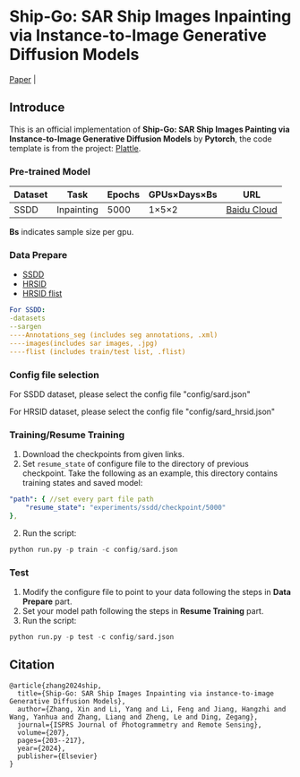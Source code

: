 # Ship-Go: SAR Ship Images Inpainting via Instance-to-Image Generative Diffusion Models

[Paper](https://www.sciencedirect.com/science/article/pii/S0924271623003350?via%3Dihub) | 
## Introduce

This is an official implementation of **Ship-Go: SAR Ship Images Painting via Instance-to-Image Generative Diffusion Models** by **Pytorch**, the code template is from the project: [Plattle](https://github.com/Janspiry/Palette-Image-to-Image-Diffusion-Models).

### Pre-trained Model

| Dataset   | Task       |  Epochs    | GPUs×Days×Bs | URL                                                          |
| --------- | ---------- | ---------- | ------------ | ------------------------------------------------------------ |
| SSDD      | Inpainting   | 5000       | 1×5×2        | [Baidu Cloud](https://pan.baidu.com/s/1lUwgrEeoK3ImvTM0MXTWbA?pwd=hrm3) |

**Bs** indicates sample size per gpu.

### Data Prepare

- [SSDD](https://github.com/TianwenZhang0825/Official-SSDD)
- [HRSID](https://github.com/chaozhong2010/HRSID)
- [HRSID flist](https://pan.baidu.com/s/1PKfJ4YK4adADsc3Md0gfDA?pwd=ksjb)

```yaml
For SSDD:
-datasets
--sargen
----Annotations_seg (includes seg annotations, .xml)
----images(includes sar images, .jpg)
----flist (includes train/test list, .flist)
```

### Config file selection
For SSDD dataset, please select the config file "config/sard.json"

For HRSID dataset, please select the config file "config/sard_hrsid.json"

### Training/Resume Training
1. Download the checkpoints from given links.
2. Set `resume_state` of configure file to the directory of previous checkpoint. Take the following as an example, this directory contains training states and saved model:

```yaml
"path": { //set every part file path
	"resume_state": "experiments/ssdd/checkpoint/5000" 
},
```
2. Run the script:

```python
python run.py -p train -c config/sard.json
```

### Test

1. Modify the configure file to point to your data following the steps in **Data Prepare** part.
2. Set your model path following the steps in **Resume Training** part.
3. Run the script:
```python
python run.py -p test -c config/sard.json
```


## Citation

```
@article{zhang2024ship,
  title={Ship-Go: SAR Ship Images Inpainting via instance-to-image Generative Diffusion Models},
  author={Zhang, Xin and Li, Yang and Li, Feng and Jiang, Hangzhi and Wang, Yanhua and Zhang, Liang and Zheng, Le and Ding, Zegang},
  journal={ISPRS Journal of Photogrammetry and Remote Sensing},
  volume={207},
  pages={203--217},
  year={2024},
  publisher={Elsevier}
}
```


